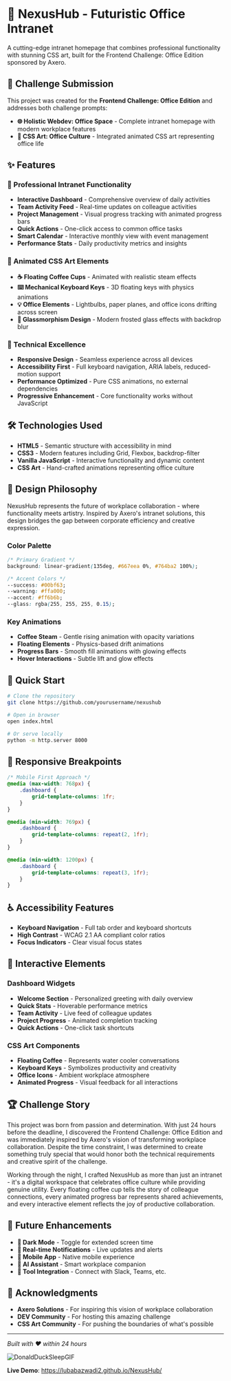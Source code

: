 # 🚀 NexusHub - Futuristic Office Intranet

A cutting-edge intranet homepage that combines professional functionality with stunning CSS art, built for the Frontend Challenge: Office Edition sponsored by Axero.

## 🎯 Challenge Submission

This project was created for the **Frontend Challenge: Office Edition** and addresses both challenge prompts:

- **🌐 Holistic Webdev: Office Space** - Complete intranet homepage with modern workplace features
- **🎨 CSS Art: Office Culture** - Integrated animated CSS art representing office life

## ✨ Features

### 🏢 Professional Intranet Functionality

- **Interactive Dashboard** - Comprehensive overview of daily activities
- **Team Activity Feed** - Real-time updates on colleague activities
- **Project Management** - Visual progress tracking with animated progress bars
- **Quick Actions** - One-click access to common office tasks
- **Smart Calendar** - Interactive monthly view with event management
- **Performance Stats** - Daily productivity metrics and insights

### 🎨 Animated CSS Art Elements

- **☕ Floating Coffee Cups** - Animated with realistic steam effects
- **⌨️ Mechanical Keyboard Keys** - 3D floating keys with physics animations
- **💡 Office Elements** - Lightbulbs, paper planes, and office icons drifting across screen
- **🌟 Glassmorphism Design** - Modern frosted glass effects with backdrop blur

### 🚀 Technical Excellence

- **Responsive Design** - Seamless experience across all devices
- **Accessibility First** - Full keyboard navigation, ARIA labels, reduced-motion support
- **Performance Optimized** - Pure CSS animations, no external dependencies
- **Progressive Enhancement** - Core functionality works without JavaScript

## 🛠️ Technologies Used

- **HTML5** - Semantic structure with accessibility in mind
- **CSS3** - Modern features including Grid, Flexbox, backdrop-filter
- **Vanilla JavaScript** - Interactive functionality and dynamic content
- **CSS Art** - Hand-crafted animations representing office culture

## 🎨 Design Philosophy

NexusHub represents the future of workplace collaboration - where functionality meets artistry. Inspired by Axero's intranet solutions, this design bridges the gap between corporate efficiency and creative expression.

### Color Palette

```css
/* Primary Gradient */
background: linear-gradient(135deg, #667eea 0%, #764ba2 100%);

/* Accent Colors */
--success: #00bf63;
--warning: #ffa000;
--accent: #ff6b6b;
--glass: rgba(255, 255, 255, 0.15);
```

### Key Animations

- **Coffee Steam** - Gentle rising animation with opacity variations
- **Floating Elements** - Physics-based drift animations
- **Progress Bars** - Smooth fill animations with glowing effects
- **Hover Interactions** - Subtle lift and glow effects

## 🚀 Quick Start

```bash
# Clone the repository
git clone https://github.com/yourusername/nexushub

# Open in browser
open index.html

# Or serve locally
python -m http.server 8000
```

## 📱 Responsive Breakpoints

```css
/* Mobile First Approach */
@media (max-width: 768px) {
	.dashboard {
		grid-template-columns: 1fr;
	}
}

@media (min-width: 769px) {
	.dashboard {
		grid-template-columns: repeat(2, 1fr);
	}
}

@media (min-width: 1200px) {
	.dashboard {
		grid-template-columns: repeat(3, 1fr);
	}
}
```

## ♿ Accessibility Features

- **Keyboard Navigation** - Full tab order and keyboard shortcuts
- **High Contrast** - WCAG 2.1 AA compliant color ratios
- **Focus Indicators** - Clear visual focus states

## 🎯 Interactive Elements

### Dashboard Widgets

- **Welcome Section** - Personalized greeting with daily overview
- **Quick Stats** - Hoverable performance metrics
- **Team Activity** - Live feed of colleague updates
- **Project Progress** - Animated completion tracking
- **Quick Actions** - One-click task shortcuts

### CSS Art Components

- **Floating Coffee** - Represents water cooler conversations
- **Keyboard Keys** - Symbolizes productivity and creativity
- **Office Icons** - Ambient workplace atmosphere
- **Animated Progress** - Visual feedback for all interactions

## 🏆 Challenge Story

This project was born from passion and determination. With just 24 hours before the deadline, I discovered the Frontend Challenge: Office Edition and was immediately inspired by Axero's vision of transforming workplace collaboration. Despite the time constraint, I was determined to create something truly special that would honor both the technical requirements and creative spirit of the challenge.

Working through the night, I crafted NexusHub as more than just an intranet - it's a digital workspace that celebrates office culture while providing genuine utility. Every floating coffee cup tells the story of colleague connections, every animated progress bar represents shared achievements, and every interactive element reflects the joy of productive collaboration.

## 🔮 Future Enhancements

- **🌙 Dark Mode** - Toggle for extended screen time
- **🔔 Real-time Notifications** - Live updates and alerts
- **📱 Mobile App** - Native mobile experience
- **🤖 AI Assistant** - Smart workplace companion
- **🔗 Tool Integration** - Connect with Slack, Teams, etc.

## 🙏 Acknowledgments

- **Axero Solutions** - For inspiring this vision of workplace collaboration
- **DEV Community** - For hosting this amazing challenge
- **CSS Art Community** - For pushing the boundaries of what's possible

---

_Built with ❤️ within 24 hours_

![DonaldDuckSleepGIF](https://github.com/user-attachments/assets/97faf677-fbf9-4263-a451-8d480dbdd394)

**Live Demo**: https://lubabazwadi2.github.io/NexusHub/
